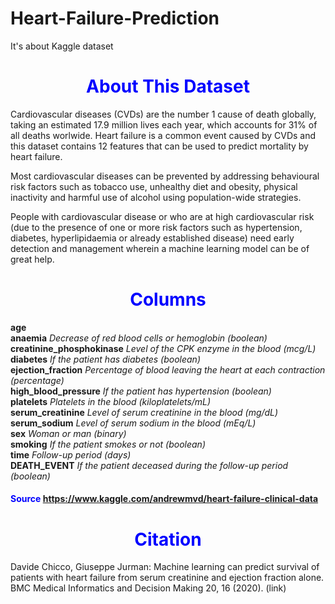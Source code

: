# Heart-Failure-Prediction
It's about Kaggle dataset

# <span style="color:blue"><div align="center">**About This Dataset** <a  name="1"></a>

Cardiovascular diseases (CVDs) are the number 1 cause of death globally, taking an estimated 17.9 million lives each year, which accounts for 31% of all deaths worlwide.
Heart failure is a common event caused by CVDs and this dataset contains 12 features that can be used to predict mortality by heart failure.

Most cardiovascular diseases can be prevented by addressing behavioural risk factors such as tobacco use, unhealthy diet and obesity, physical inactivity and harmful use of alcohol using population-wide strategies.

People with cardiovascular disease or who are at high cardiovascular risk (due to the presence of one or more risk factors such as hypertension, diabetes, hyperlipidaemia or already established disease) need early detection and management wherein a machine learning model can be of great help.<br>

# <span style="color:blue"><div align="center">**Columns** <a  name="1"></a>
    
**age** <br>
**anaemia**  _Decrease of red blood cells or hemoglobin (boolean)_ <br> 
**creatinine_phosphokinase** _Level of the CPK enzyme in the blood (mcg/L)_ <br>
**diabetes**  _If the patient has diabetes (boolean)_ <br>
**ejection_fraction** _Percentage of blood leaving the heart at each contraction (percentage)_ <br>
**high_blood_pressure** _If the patient has hypertension (boolean)_ <br>
**platelets** _Platelets in the blood (kiloplatelets/mL)_ <br>
**serum_creatinine** _Level of serum creatinine in the blood (mg/dL)_ <br>
**serum_sodium** _Level of serum sodium in the blood (mEq/L)_ <br>
**sex** _Woman or man (binary)_ <br>
**smoking** _If the patient smokes or not (boolean)_ <br>
**time** _Follow-up period (days)_ <br>
**DEATH_EVENT** _If the patient deceased during the follow-up period (boolean)_ <br>
#### <span style="color:blue">  **Source** https://www.kaggle.com/andrewmvd/heart-failure-clinical-data 
  
# <span style="color:blue"><div align="center">**Citation** <a  name="1"></a>
Davide Chicco, Giuseppe Jurman: Machine learning can predict survival of patients with heart failure from serum creatinine and ejection fraction alone. BMC Medical Informatics and Decision Making 20, 16 (2020). (link)
